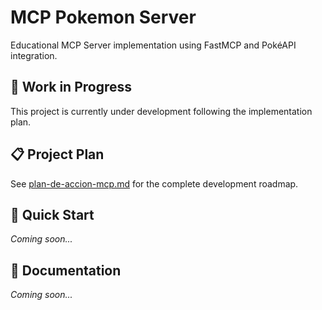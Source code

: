 # MCP Pokemon Server

Educational MCP Server implementation using FastMCP and PokéAPI integration.

## 🚧 Work in Progress

This project is currently under development following the implementation plan.

## 📋 Project Plan

See [plan-de-accion-mcp.md](plan-de-accion-mcp.md) for the complete development roadmap.

## 🚀 Quick Start

*Coming soon...*

## 📖 Documentation

*Coming soon...*
